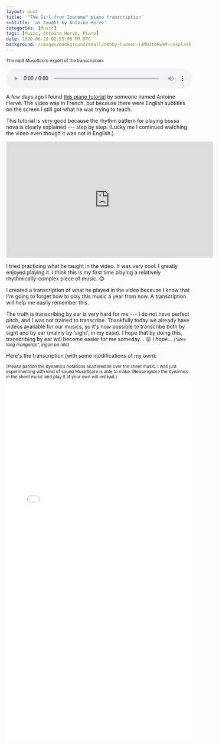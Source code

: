 ```yaml
---
layout: post
title: '"The Girl from Ipanema" piano transcription'
subtitle: 'as taught by Antoine Hervé'
categories: [Music]
tags: [Music, Antoine Hervé, Piano]
date: 2020-06-29 02:55:00 PM UTC
background: /images/background/small/debby-hudson-l4MDJtoRw9M-unsplash.jpg
---
```


<!-- first published: June 29, 2020 01:30:00 AM Philippine Time -->
<!-- 2nd published: June 29, 2020 10:55:00 PM Philippine Time -->

<small>The mp3 MuseScore export of the transcription:</small>

<audio controls volume="0.1" style="width:100%">
  <source src="/files/music/2020-06-28-the-girl-from-ipanema.mp3" type="audio/mpeg">
Your browser does not support the audio element.
</audio>

<!--more-->

A few days ago I found [this piano tutorial](https://www.youtube.com/watch?v=R6S8RCKRIoY) by someone named Antoine Hervé. The video was in French, but because there were English subtitles on the screen I still got what he was trying to teach. 

This tutorial is very good because the rhythm pattern for playing bossa nova is clearly explained --- step by step. (Lucky me I continued watching the video even though it was not in English.)

<iframe width="560" height="315" src="https://www.youtube.com/embed/R6S8RCKRIoY" frameborder="0" allow="accelerometer; autoplay; encrypted-media; gyroscope; picture-in-picture" allowfullscreen></iframe>

I tried practicing what he taught in the video. It was very cool. I greatly enjoyed playing it. I think this is my first time playing a relatively rhythmically-complex piece of music. :blush: 

I created a transcription of what he played in the video because I know that I'm going to forget how to play this music a year from now. A transcription will help me easily remember this.

The truth is transcribing by ear is very hard for me --- I do not have perfect pitch, and I was not trained to transcribe. Thankfully today we already have videos available for our musics, so it's now possible to transcribe both by sight and by ear (mainly by 'sight', in my case). I hope that by doing this, transcribing by ear will become easier for me someday... :stuck_out_tongue_winking_eye: _I hope... <small>("libre lang mangarap", ingon pa nila)</small>_

Here's the transcription (with some modifications of my own):

<small>
(Please pardon the dynamics notations scattered all over the sheet music. I was just experimenting with kind of sound MuseScore is able to make. Please ignore the dynamics in the sheet music and play it at your own will instead.)
</small>
 
<embed src="/files/music/2020-06-28-the-girl-from-ipanema.pdf" width="100%" height="980px"/>

<!-- 
Here's a video of the transcription:

<iframe width="560" height="315" src="https://www.youtube.com/embed/N1EmBtaCTJA" frameborder="0" allow="accelerometer; autoplay; encrypted-media; gyroscope; picture-in-picture" allowfullscreen></iframe>

Enjoy!
 -->
